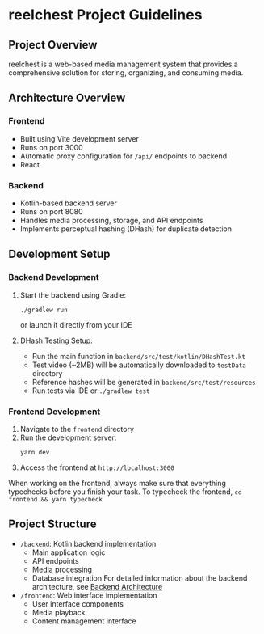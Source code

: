 # reelchest Project Guidelines

## Project Overview

reelchest is a web-based media management system that provides a comprehensive solution for storing, organizing, and
consuming media.

## Architecture Overview

### Frontend

- Built using Vite development server
- Runs on port 3000
- Automatic proxy configuration for `/api/` endpoints to backend
- React

### Backend

- Kotlin-based backend server
- Runs on port 8080
- Handles media processing, storage, and API endpoints
- Implements perceptual hashing (DHash) for duplicate detection

## Development Setup

### Backend Development

1. Start the backend using Gradle:
   ```
   ./gradlew run
   ```
   or launch it directly from your IDE

2. DHash Testing Setup:
    - Run the main function in `backend/src/test/kotlin/DHashTest.kt`
    - Test video (~2MB) will be automatically downloaded to `testData` directory
    - Reference hashes will be generated in `backend/src/test/resources`
    - Run tests via IDE or `./gradlew test`

### Frontend Development

1. Navigate to the `frontend` directory
2. Run the development server:
   ```
   yarn dev
   ```
3. Access the frontend at `http://localhost:3000`

When working on the frontend, always make sure that everything typechecks before you finish your task. To typecheck the
frontend, `cd frontend && yarn typecheck`

## Project Structure

- `/backend`: Kotlin backend implementation
    - Main application logic
    - API endpoints
    - Media processing
    - Database integration
      For detailed information about the backend architecture,
      see [Backend Architecture](.junie/backend-architecture.md)
- `/frontend`: Web interface implementation
    - User interface components
    - Media playback
    - Content management interface